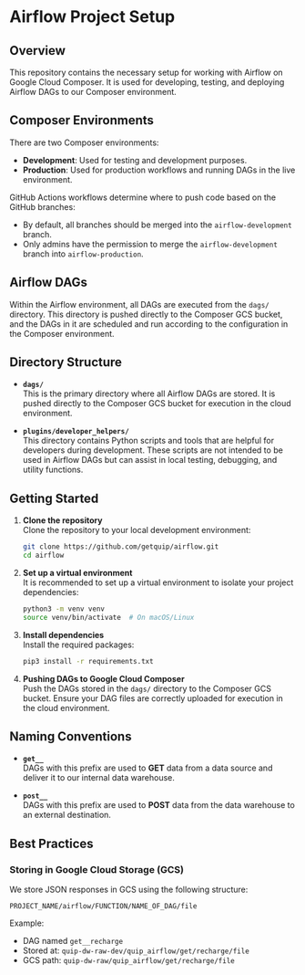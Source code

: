 # Airflow Project Setup

## Overview
This repository contains the necessary setup for working with Airflow on Google Cloud Composer. It is used for developing, testing, and deploying Airflow DAGs to our Composer environment.

## Composer Environments
There are two Composer environments:
- **Development**: Used for testing and development purposes.
- **Production**: Used for production workflows and running DAGs in the live environment.

GitHub Actions workflows determine where to push code based on the GitHub branches:
- By default, all branches should be merged into the `airflow-development` branch.
- Only admins have the permission to merge the `airflow-development` branch into `airflow-production`.

## Airflow DAGs
Within the Airflow environment, all DAGs are executed from the `dags/` directory. This directory is pushed directly to the Composer GCS bucket, and the DAGs in it are scheduled and run according to the configuration in the Composer environment.

## Directory Structure

- **`dags/`**  
  This is the primary directory where all Airflow DAGs are stored. It is pushed directly to the Composer GCS bucket for execution in the cloud environment.

- **`plugins/developer_helpers/`**  
  This directory contains Python scripts and tools that are helpful for developers during development. These scripts are not intended to be used in Airflow DAGs but can assist in local testing, debugging, and utility functions.

## Getting Started

1. **Clone the repository**  
   Clone the repository to your local development environment:
   ```bash
   git clone https://github.com/getquip/airflow.git
   cd airflow
   ```

2. **Set up a virtual environment**  
   It is recommended to set up a virtual environment to isolate your project dependencies:
   ```bash
   python3 -m venv venv
   source venv/bin/activate  # On macOS/Linux
   ```

3. **Install dependencies**  
   Install the required packages:
   ```bash
   pip3 install -r requirements.txt
   ```

4. **Pushing DAGs to Google Cloud Composer**  
   Push the DAGs stored in the `dags/` directory to the Composer GCS bucket. Ensure your DAG files are correctly uploaded for execution in the cloud environment.

## Naming Conventions

- **`get__`**  
  DAGs with this prefix are used to **GET** data from a data source and deliver it to our internal data warehouse.

- **`post__`**  
  DAGs with this prefix are used to **POST** data from the data warehouse to an external destination.

## Best Practices

### Storing in Google Cloud Storage (GCS)
We store JSON responses in GCS using the following structure:

`PROJECT_NAME/airflow/FUNCTION/NAME_OF_DAG/file`

Example:
  - DAG named `get__recharge`
  - Stored at: `quip-dw-raw-dev/quip_airflow/get/recharge/file`
  - GCS path: `quip-dw-raw/quip_airflow/get/recharge/file`
